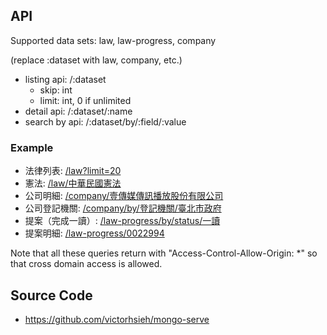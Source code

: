 ## API

Supported data sets: law, law-progress, company

(replace :dataset with law, company, etc.)

* listing api: /:dataset
  * skip: int
  * limit: int, 0 if unlimited
* detail api: /:dataset/:name
* search by api: /:dataset/by/:field/:value

### Example
* 法律列表: [/law?limit=20](/law?limit=20)
* 憲法: [/law/中華民國憲法](/law/中華民國憲法)
* 公司明細: [/company/壹傳媒傳訊播放股份有限公司](/company/壹傳媒傳訊播放股份有限公司)
* 公司登記機關: [/company/by/登記機關/臺北市政府](/company/by/登記機關/臺北市政府)
* 提案（完成一讀）: [/law-progress/by/status/一讀](/law-progress/by/status/一讀)
* 提案明細: [/law-progress/0022994](/law-progress/0022994)

Note that all these queries return with "Access-Control-Allow-Origin: *" so that cross domain access is allowed.

## Source Code
* https://github.com/victorhsieh/mongo-serve
